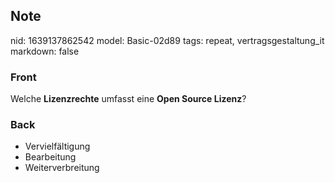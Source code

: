 ## Note
nid: 1639137862542
model: Basic-02d89
tags: repeat, vertragsgestaltung_it
markdown: false

### Front
Welche <b>Lizenzrechte</b> umfasst eine <b>Open Source Lizenz</b>?

### Back
<ul>
  <li>Vervielfältigung
  <li>Bearbeitung
  <li>Weiterverbreitung
</ul>
